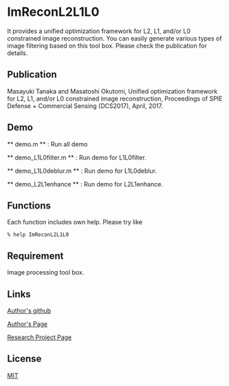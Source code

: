 ImReconL2L1L0
====

It provides a unified optimization framework for L2, L1, and/or L0 constrained image reconstruction.
You can easily generate various types of image filtering based on this tool box.
Please check the publication for details.

## Publication

Masayuki Tanaka and Masatoshi Okutomi,
Unified optimization framework for L2, L1, and/or L0 constrained image reconstruction,
Proceedings of SPIE Defense + Commercial Sensing (DCS2017), April, 2017.

## Demo

** demo.m ** :
Run all demo

** demo_L1L0filter.m ** :
Run demo for L1L0filter.

** demo_L1L0deblur.m ** :
Run demo for L1L0deblur.

** demo_L2L1enhance ** :
Run demo for L2L1enhance.

## Functions

Each function includes own help. Please try like

``` % help ImReconL2L1L0 ```

## Requirement

Image processing tool box.

## Links

[Author's github](https://github.com/mastnk/)

[Author's Page](http://www.ok.sc.e.titech.ac.jp/~mtanaka/)

[Research Project Page](http://www.ok.sc.e.titech.ac.jp/res/IC/ImReconProx/)

## License

[MIT](https://github.com/mastnk/tool/blob/master/LICENSE)
